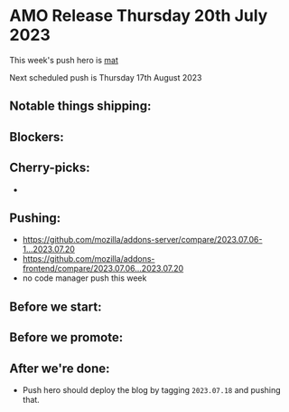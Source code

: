 # AMO Release Thursday 20th July 2023

This week's push hero is [mat](https://github.com/diox)

Next scheduled push is Thursday 17th August 2023

## Notable things shipping:

## Blockers:

## Cherry-picks:
- 

## Pushing:

- https://github.com/mozilla/addons-server/compare/2023.07.06-1...2023.07.20
- https://github.com/mozilla/addons-frontend/compare/2023.07.06...2023.07.20
- no code manager push this week

## Before we start:


## Before we promote:

## After we're done:
* Push hero should deploy the blog by tagging `2023.07.18` and pushing that.

